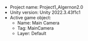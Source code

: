 <!-- UNITY CODE ASSIST INSTRUCTIONS START -->
- Project name: Project1_Algernon2.0
- Unity version: Unity 2022.3.43f1c1
- Active game object:
  - Name: Main Camera
  - Tag: MainCamera
  - Layer: Default
<!-- UNITY CODE ASSIST INSTRUCTIONS END -->